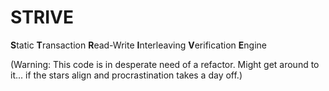 # STRIVE 
**S**tatic **T**ransaction **R**ead-Write **I**nterleaving **V**erification **E**ngine




(Warning: This code is in desperate need of a refactor. Might get around to it... if the stars align and procrastination takes a day off.)
